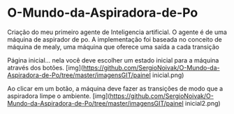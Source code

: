 # O-Mundo-da-Aspiradora-de-Po
Criação do meu primeiro agente de Inteligencia artificial. O agente é de uma máquina de aspirador de po.
A implementação foi baseada no conceito de máquina de mealy, uma máquina que oferece uma saída a cada transição

Página inicial... nela você deve escolher um estado inicial para a máquina através dos botões.
[img](https://github.com/SergioNoivak/O-Mundo-da-Aspiradora-de-Po/tree/master/imagensGIT/painel inicial.png)

Ao clicar em um botão, a máquina deve fazer as transições de modo que a aspiradora limpe o ambiente.
[img](https://github.com/SergioNoivak/O-Mundo-da-Aspiradora-de-Po/tree/master/imagensGIT/painel inicial2.png)
